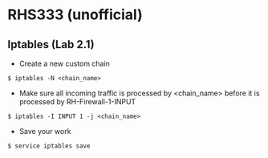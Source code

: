 # RHS333 (unofficial)  

## Iptables (Lab 2.1)   
- Create a new custom chain  
```text
$ iptables -N <chain_name>  
```  

- Make sure all incoming traffic is processed by <chain_name> before it is processed by RH-Firewall-1-INPUT  
```text
$ iptables -I INPUT 1 -j <chain_name>  
```  
- Save your work  
```bash
$ service iptables save
```  

